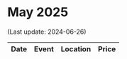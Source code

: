 # May 2025

(Last update: 2024-06-26)

| Date | Event | Location | Price |
| ---- | ----- | -------- | ----- |
